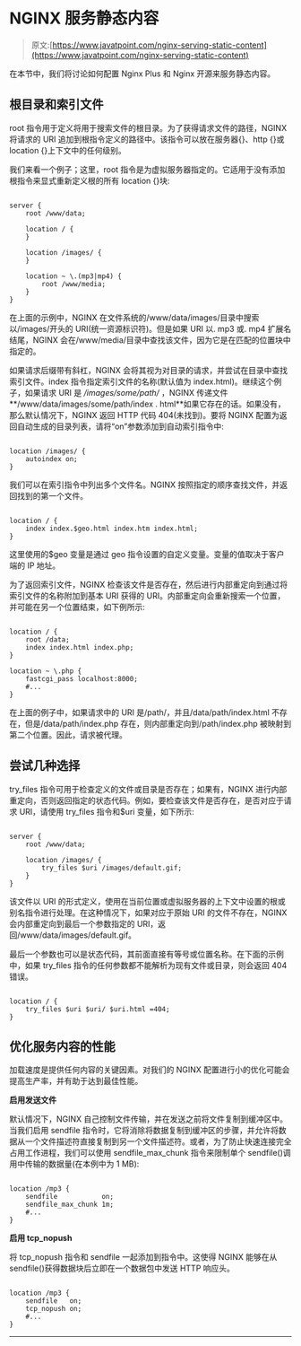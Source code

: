 # NGINX 服务静态内容

> 原文:[https://www.javatpoint.com/nginx-serving-static-content](https://www.javatpoint.com/nginx-serving-static-content)

在本节中，我们将讨论如何配置 Nginx Plus 和 Nginx 开源来服务静态内容。

## 根目录和索引文件

root 指令用于定义将用于搜索文件的根目录。为了获得请求文件的路径，NGINX 将请求的 URI 追加到根指令定义的路径中。该指令可以放在服务器{}、http {}或 location {}上下文中的任何级别。

我们来看一个例子；这里，root 指令是为虚拟服务器指定的。它适用于没有添加根指令来显式重新定义根的所有 location {}块:

```

server {
    root /www/data;

    location / {
    }

    location /images/ {
    }

    location ~ \.(mp3|mp4) {
        root /www/media;
    }
}

```

在上面的示例中，NGINX 在文件系统的/www/data/images/目录中搜索以/images/开头的 URI(统一资源标识符)。但是如果 URI 以. mp3 或. mp4 扩展名结尾，NGINX 会在/www/media/目录中查找该文件，因为它是在匹配的位置块中指定的。

如果请求后缀带有斜杠，NGINX 会将其视为对目录的请求，并尝试在目录中查找索引文件。index 指令指定索引文件的名称(默认值为 index.html)。继续这个例子，如果请求 URI 是 */images/some/path/* ，NGINX 传递文件**/www/data/images/some/path/index . html**如果它存在的话。如果没有，那么默认情况下，NGINX 返回 HTTP 代码 404(未找到)。要将 NGINX 配置为返回自动生成的目录列表，请将“on”参数添加到自动索引指令中:

```

location /images/ {
    autoindex on;
}

```

我们可以在索引指令中列出多个文件名。NGINX 按照指定的顺序查找文件，并返回找到的第一个文件。

```

location / {
    index index.$geo.html index.htm index.html;
}

```

这里使用的$geo 变量是通过 geo 指令设置的自定义变量。变量的值取决于客户端的 IP 地址。

为了返回索引文件，NGINX 检查该文件是否存在，然后进行内部重定向到通过将索引文件的名称附加到基本 URI 获得的 URI。内部重定向会重新搜索一个位置，并可能在另一个位置结束，如下例所示:

```

location / {
    root /data;
    index index.html index.php;
}

location ~ \.php {
    fastcgi_pass localhost:8000;
    #...
}

```

在上面的例子中，如果请求中的 URI 是/path/，并且/data/path/index.html 不存在，但是/data/path/index.php 存在，则内部重定向到/path/index.php 被映射到第二个位置。因此，请求被代理。

## 尝试几种选择

try_files 指令可用于检查定义的文件或目录是否存在；如果有，NGINX 进行内部重定向，否则返回指定的状态代码。例如，要检查该文件是否存在，是否对应于请求 URI，请使用 try_files 指令和$uri 变量，如下所示:

```

server {
    root /www/data;

    location /images/ {
        try_files $uri /images/default.gif;
    }
}

```

该文件以 URI 的形式定义，使用在当前位置或虚拟服务器的上下文中设置的根或别名指令进行处理。在这种情况下，如果对应于原始 URI 的文件不存在，NGINX 会内部重定向到最后一个参数指定的 URI，返回/www/data/images/default.gif。

最后一个参数也可以是状态代码，其前面直接有等号或位置名称。在下面的示例中，如果 try_files 指令的任何参数都不能解析为现有文件或目录，则会返回 404 错误。

```

location / {
    try_files $uri $uri/ $uri.html =404;
}

```

## 优化服务内容的性能

加载速度是提供任何内容的关键因素。对我们的 NGINX 配置进行小的优化可能会提高生产率，并有助于达到最佳性能。

**启用发送文件**

默认情况下，NGINX 自己控制文件传输，并在发送之前将文件复制到缓冲区中。当我们启用 sendfile 指令时，它将消除将数据复制到缓冲区的步骤，并允许将数据从一个文件描述符直接复制到另一个文件描述符。或者，为了防止快速连接完全占用工作进程，我们可以使用 sendfile_max_chunk 指令来限制单个 sendfile()调用中传输的数据量(在本例中为 1 MB):

```

location /mp3 {
    sendfile           on;
    sendfile_max_chunk 1m;
    #...
}

```

**启用 tcp_nopush**

将 tcp_nopush 指令和 sendfile 一起添加到指令中。这使得 NGINX 能够在从 sendfile()获得数据块后立即在一个数据包中发送 HTTP 响应头。

```

location /mp3 {
    sendfile   on;
    tcp_nopush on;
    #...
}

```

* * *